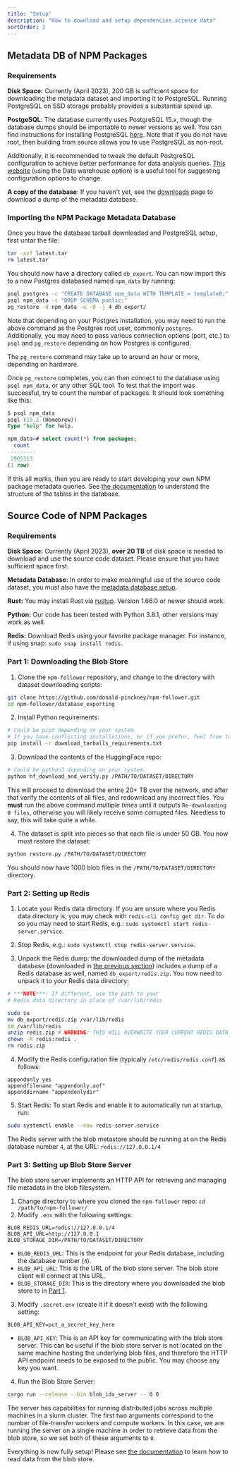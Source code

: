 ```yaml
---
title: "Setup"
description: "How to download and setup dependencies.science data"
sortOrder: 2
---
```


## Metadata DB of NPM Packages

### Requirements

**Disk Space:** Currently (April 2023), 200 GB is sufficient space for downloading the metadata dataset and importing it to PostgreSQL. Running PostgreSQL on SSD storage probably provides a substantial speed up. 

**PostgeSQL**: The database currently uses PostgreSQL 15.x, though the database dumps should be importable to newer versions as well.
You can find instructions for installing PostgreSQL [here](https://www.postgresql.org/download/). 
Note that if you do not have root, then building from source allows you to use PostgreSQL as non-root.

Additionally, it is recommended to tweak the default PostgreSQL configuration to achieve better performance for data analysis queries. 
[This website](https://pgtune.leopard.in.ua) (using the Data warehouse option) is a useful tool for suggesting configuration options to change.

**A copy of the database**: If you haven't yet, see the [downloads](/downloads) page to download a dump of the metadata database.


### Importing the NPM Package Metadata Database

Once you have the database tarball downloaded and PostgreSQL setup, first untar the file:

```bash
tar -xvf latest.tar
rm latest.tar
```

You should now have a directory called `db_export`. 
You can now import this to a new Postgres databased named `npm_data` by running:

```bash
psql postgres -c "CREATE DATABASE npm_data WITH TEMPLATE = template0;"
psql npm_data -c "DROP SCHEMA public;"
pg_restore -d npm_data -e -O -j 4 db_export/
```

Note that depending on your Postgres installation, you may need to run the above command as the Postgres root user, commonly `postgres`. 
Additionally, you may need to pass various connection options (port, etc.) to `psql` and `pg_restore` depending on how Postgres is configured.

The `pg_restore` command may take up to around an hour or more, depending on hardware.

Once `pg_restore` completes, you can then connect to the database using `psql npm_data`, or any other SQL tool. 
To test that the import was successful, try to count the number of packages. 
It should look something like this:

```sql
$ psql npm_data
psql (15.2 (Homebrew))
Type "help" for help.

npm_data=# select count(*) from packages;
  count
---------
 2905313
(1 row)
```

If this all works, then you are ready to start developing your own NPM package metadata queries. See [the documentation](/docs/#metadata-db-of-npm-packages) to understand the structure of the tables in the database.


## Source Code of NPM Packages

### Requirements

**Disk Space:** Currently (April 2023), **over 20 TB** of disk space is needed to download and use the source code dataset. Please ensure that you have sufficient space first.

**Metadata Database:** In order to make meaningful use of the source code dataset, you must also have the [metadata database setup](/setup/#metadata-db-of-npm-packages). 

**Rust:** You may install Rust via [rustup](https://rustup.rs). Version 1.66.0 or newer should work.

**Python:** Our code has been tested with Python 3.8.1, other versions may work as well.

**Redis:** Download Redis using your favorite package manager. For instance, if using snap: `sudo snap install redis`.

### Part 1: Downloading the Blob Store

1. Clone the `npm-follower` repository, and change to the directory with dataset downloading scripts: 
```bash
git clone https://github.com/donald-pinckney/npm-follower.git
cd npm-follower/database_exporting
```

2. Install Python requirements:
```bash
# Could be pip3 depending on your system.
# If you have conflicting installations, or if you prefer, feel free to use a Pip virtual environment.
pip install -r download_tarballs_requirements.txt
```

3. Download the contents of the HuggingFace repo:
```bash
# Could be python3 depending on your system.
python hf_download_and_verify.py /PATH/TO/DATASET/DIRECTORY
```
This will proceed to download the entire 20+ TB over the network, and after that verify the contents of all files, and redownload any incorrect files.
You **must** run the above command *multiple times* until it outputs `Re-downloading 0 files`, otherwise you will likely receive some corrupted files.
Needless to say, this will take quite a while. 
<!-- If you run into issues, please don't hesitate to contact us directly via email ([donald_pinckney@icloud.com](mailto:donald_pinckney@icloud.com)) and/or by [filling an issue](https://github.com/donald-pinckney/npm-follower/issues). -->

4. The dataset is split into pieces so that each file is under 50 GB. You now must restore the dataset:
```bash
python restore.py /PATH/TO/DATASET/DIRECTORY
```  

You should now have 1000 blob files in the `/PATH/TO/DATASET/DIRECTORY` directory.

### Part 2: Setting up Redis

1. Locate your Redis data directory: If you are unsure where you Redis data directory is, you may check with `redis-cli config get dir`. To do so you may need to start Redis, e.g.: `sudo systemctl start redis-server.service`.
   
2. Stop Redis, e.g.: `sudo systemctl stop redis-server.service`.

3. Unpack the Redis dump: the downloaded dump of the metadata database (downloaded in [the previous section](/setup/#metadata-db-of-npm-packages)) includes a dump of a Redis database as well, named `db_export/redis.zip`. You now need to unpack it to your Redis data directory:
```bash
# ***NOTE***: If different, use the path to your 
# Redis data directory in place of /var/lib/redis

sudo su
mv db_export/redis.zip /var/lib/redis
cd /var/lib/redis
unzip redis.zip # WARNING: THIS WILL OVERWRITE YOUR CURRENT REDIS DATA
chown -R redis:redis .
rm redis.zip
```

4. Modify the Redis configuration file (typically `/etc/redis/redis.conf`) as follows:
```text
appendonly yes
appendfilename "appendonly.aof"
appenddirname "appendonlydir"
```

5. Start Redis: To start Redis and enable it to automatically run at startup, run:
```bash
sudo systemctl enable --now redis-server.service
```

The Redis server with the blob metastore should be running at on the Redis database number `4`,
at the URL: `redis://127.0.0.1/4`


### Part 3: Setting up Blob Store Server

The blob store server implements an HTTP API for retrieving and managing file metadata in the
blob filesystem. 

1. Change directory to where you cloned the `npm-follower` repo: `cd /path/to/npm-follower/`
2. Modify `.env` with the following settings:

```text
BLOB_REDIS_URL=redis://127.0.0.1/4
BLOB_API_URL=http://127.0.0.1
BLOB_STORAGE_DIR=/PATH/TO/DATASET/DIRECTORY
```

- `BLOB_REDIS_URL`: This is the endpoint for your Redis database, including the database number (`4`).
- `BLOB_API_URL`: This is the URL of the blob store server. The blob store client will connect at this URL.
- `BLOB_STORAGE_DIR`: This is the directory where you downloaded the blob store to in [Part 1](/setup/#part-1-downloading-the-blob-store).

3. Modify `.secret.env` (create it if it doesn't exist) with the following setting:

```text
BLOB_API_KEY=put_a_secret_key_here
```

- `BLOB_API_KEY`: This is an API key for communicating with the blob store server. This can be useful if the blob store server is not located on the same machine hosting the underlying blob files, and therefore the HTTP API endpoint needs to be exposed to the public. You may choose any key you want.

4. Run the Blob Store Server:
```bash
cargo run --release --bin blob_idx_server -- 0 0
```

The server has capabilities for running distributed jobs across multiple machines in
a slurm cluster. The first two arguments correspond to the number of file-transfer workers and
compute workers. In this case, we are running the server on a single machine in order
to retrieve data from the blob store, so we set both of these arguments to `0`.

Everything is now fully setup! Please see [the documentation](/docs/#source-code-of-npm-packages) to learn how to read data from the blob store.